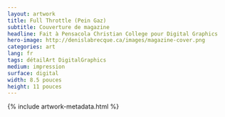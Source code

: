 ```yaml
---
layout: artwork
title: Full Throttle (Pein Gaz)
subtitle: Couverture de magazine
headline: Fait à Pensacola Christian College pour Digital Graphics
hero-image: http://denislabrecque.ca/images/magazine-cover.png
categories: art
lang: fr
tags: détailArt DigitalGraphics
medium: impression
surface: digital
width: 8.5 pouces
height: 11 pouces
---
```

{% include artwork-metadata.html %}

